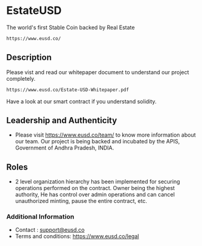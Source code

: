 # EstateUSD
The world's first Stable Coin backed by Real Estate
```bash
https://www.eusd.co/
```

## Description 
Please vist and read our whitepaper document to understand our project completely. 
```bash
https://www.eusd.co/Estate-USD-Whitepaper.pdf
```
Have a look at our smart contract if you understand solidity. 

## Leadership and Authenticity
*  Please visit https://www.eusd.co/team/ to know more information about our team. Our project is being backed and incubated by the APIS, Government of Andhra Pradesh, INDIA. 

## Roles 
* 2 level organization hierarchy has been implemented for securing operations performed on the contract. Owner being the highest authority, He has control over admin operations and can cancel unauthorized minting, pause the entire contract, etc. 

### Additional Information 
* Contact : support@eusd.co
* Terms and conditions: https://www.eusd.co/legal
